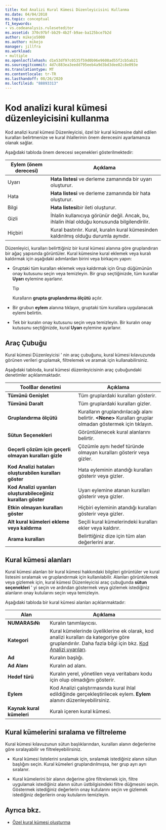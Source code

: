 ```yaml
---
title: Kod Analizi Kural Kümesi Düzenleyicisini Kullanma
ms.date: 04/04/2018
ms.topic: conceptual
f1_keywords:
- vs.codeanalysis.ruleseteditor
ms.assetid: 370c97bf-bb29-4b2f-b9ae-ba125bce7b2d
author: mikejo5000
ms.author: mikejo
manager: jillfra
ms.workload:
- multiple
ms.openlocfilehash: d1e53df97c0535f59d0b96e9608ad55f2cb5ab21
ms.sourcegitcommit: 4d7c883ea3eedd795eeb4a9d3bd3dee82c8e093e
ms.translationtype: MT
ms.contentlocale: tr-TR
ms.lasthandoff: 08/26/2020
ms.locfileid: "88893313"
---
```

# <a name="use-the-code-analysis-rule-set-editor"></a>Kod analizi kural kümesi düzenleyicisini kullanma

Kod analizi kural kümesi Düzenleyicisi, özel bir kural kümesine dahil edilen kuralları belirtmenize ve kural ihlallerinin önem derecesini ayarlamanıza olanak sağlar.

Aşağıdaki tabloda önem derecesi seçenekleri gösterilmektedir:

|Eylem (önem derecesi)|Açıklama|
|-|-|
|Uyarı|**Hata listesi** ve derleme zamanında bir uyarı oluşturur.|
|Hata|**Hata listesi** ve derleme zamanında bir hata oluşturur.|
|Bilgi|**Hata listesi**bir ileti oluşturur.|
|Gizli|İhlalin kullanıcıya görünür değil. Ancak, bu, ihlalin ihlal olduğu konusunda bilgilendirilir.|
|Hiçbiri|Kural bastırılır. Kural, kuralın kural kümesinden kaldırılmış olduğu durumla aynıdır.|

Düzenleyici, kuralları belirttiğiniz bir kural kümesi alanına göre gruplandıran bir ağaç yapısında görüntüler. Kural kümesine kural eklemek veya kuralı kaldırmak için aşağıdaki adımlardan birini veya birkaçını yapın:

- Gruptaki tüm kuralları eklemek veya kaldırmak için Grup düğümünün onay kutusunu seçin veya temizleyin. Bir grup seçtiğinizde, tüm kurallar **Uyarı** eylemine ayarlanır.

   > [!TIP]
   > Kuralların **grupta gruplandırma ölçütü** açılır.

- Bir grubun **eylem** alanına tıklayın, gruptaki tüm kurallara uygulanacak eylemi belirtin.

- Tek bir kuralın onay kutusunu seçin veya temizleyin. Bir kuralın onay kutusunu seçtiğinizde, kural **Uyarı** eylemine ayarlanır.

## <a name="toolbar"></a>Araç Çubuğu

Kural kümesi Düzenleyicisi ' nin araç çubuğunu, kural kümesi kılavuzunda görünen verileri gruplamak, filtrelemek ve aramak için kullanabilirsiniz.

Aşağıdaki tabloda, kural kümesi düzenleyicisinin araç çubuğundaki denetimler açıklanmaktadır.

|ToolBar denetimi|Açıklama|
|---------------------|-----------------|
|**Tümünü Genişlet**|Tüm gruplardaki kuralları gösterir.|
|**Tümünü Daralt**|Tüm gruplardaki kuralları gizler.|
|**Gruplandırma ölçütü**|Kuralların gruplandırılacağı alanı belirtir. **\<None>** Kuralları gruplar olmadan göstermek için tıklayın.|
|**Sütun Seçenekleri**|Görüntülenecek kural alanlarını belirtir.|
|**Geçerli çözüm için geçerli olmayan kuralları gizle**|Çözümle aynı hedef türünde olmayan kuralları gösterir veya gizler.|
|**Kod Analizi hataları oluşturabilen kuralları göster**|Hata eyleminin atandığı kuralları gösterir veya gizler.|
|**Kod Analizi uyarıları oluşturabileceğiniz kuralları göster**|Uyarı eylemine atanan kuralları gösterir veya gizler.|
|**Etkin olmayan kuralları göster**|Hiçbiri eyleminin atandığı kuralları gösterir veya gizler.|
|**Alt kural kümeleri ekleme veya kaldırma**|Seçili kural kümelerindeki kuralları ekler veya kaldırır.|
|**Arama kuralları**|Belirttiğiniz dize için tüm alan değerlerini arar.|

## <a name="rule-set-fields"></a>Kural kümesi alanları

Kural kümesi alanları bir kural kümesi hakkındaki bilgileri görüntüler ve kural listesini sıralamak ve gruplandırmak için kullanılabilir. Alanları görüntülemek veya gizlemek için, kural kümesi Düzenleyicisi araç çubuğunda **sütun seçenekleri** ' yi seçin ve ardından göstermek veya gizlemek istediğiniz alanların onay kutularını seçin veya temizleyin.

Aşağıdaki tabloda bir kural kümesi alanları açıklanmaktadır:

|Alan|Açıklama|
|-----------|-----------------|
|**NUMARASıNı**|Kuralın tanımlayıcısı.|
|**Kategori**|Kural kümelerinde üyeliklerine ek olarak, kod analizi kuralları da kategoriye göre gruplandırılır. Daha fazla bilgi için bkz. [Kod Analizi uyarıları](../code-quality/code-analysis-for-managed-code-warnings.md).|
|**Ad**|Kuralın başlığı.|
|**Ad Alanı**|Kuralın ad alanı.|
|**Hedef türü**|Kuralın yerel, yönetilen veya veritabanı kodu için olup olmadığını gösterir.|
|**Eylem**|Kod Analizi çalıştırmasında kural ihlal edildiğinde gerçekleştirilecek eylem. **Eylem** alanını düzenleyebilirsiniz.|
|**Kaynak kural kümeleri**|Kuralı içeren kural kümesi.|

## <a name="sort-and-filter-rule-sets"></a>Kural kümelerini sıralama ve filtreleme

Kural kümesi kılavuzunun sütun başlıklarından, kuralları alanın değerlerine göre sıralayabilir ve filtreleyebilirsiniz.

- Kural kümesi listelerini sıralamak için, sıralamak istediğiniz alanın sütun başlığını seçin. Kural kümeleri gruplandırılmışsa, her grup ayrı ayrı sıralanır.

- Kural kümelerini bir alanın değerine göre filtrelemek için, filtre uygulamak istediğiniz alanın sütun üstbilgisindeki filtre düğmesini seçin. Göstermek istediğiniz değerlerin onay kutularını seçin ve gizlemek istediğiniz değerlerin onay kutularını temizleyin.

## <a name="see-also"></a>Ayrıca bkz.

- [Özel kural kümesi oluşturma](../code-quality/how-to-create-a-custom-rule-set.md)
